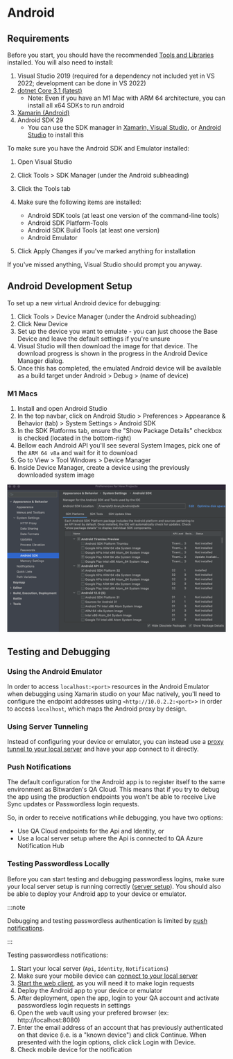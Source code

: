 # Android

## Requirements

Before you start, you should have the recommended [Tools and Libraries](../../../tools/index.md)
installed. You will also need to install:

1.  Visual Studio 2019 (required for a dependency not included yet in VS 2022; development can be
    done in VS 2022)
2.  [dotnet Core 3.1 (latest)](https://dotnet.microsoft.com/en-us/download/dotnet/3.1)
    - Note: Even if you have an M1 Mac with ARM 64 architecture, you can install all x64 SDKs to run
      android
3.  [Xamarin (Android)](https://learn.microsoft.com/en-us/xamarin/get-started/installation/?pivots=macos-vs2022)
4.  Android SDK 29
    - You can use the SDK manager in [Xamarin, Visual Studio][xamarin-vs], or [Android
      Studio][android-studio] to install this

To make sure you have the Android SDK and Emulator installed:

1.  Open Visual Studio
2.  Click Tools > SDK Manager (under the Android subheading)
3.  Click the Tools tab
4.  Make sure the following items are installed:

    - Android SDK tools (at least one version of the command-line tools)
    - Android SDK Platform-Tools
    - Android SDK Build Tools (at least one version)
    - Android Emulator

5.  Click Apply Changes if you've marked anything for installation

If you've missed anything, Visual Studio should prompt you anyway.

## Android Development Setup

To set up a new virtual Android device for debugging:

1.  Click Tools > Device Manager (under the Android subheading)
2.  Click New Device
3.  Set up the device you want to emulate - you can just choose the Base Device and leave the
    default settings if you're unsure
4.  Visual Studio will then download the image for that device. The download progress is shown in
    the progress in the Android Device Manager dialog.
5.  Once this has completed, the emulated Android device will be available as a build target under
    Android > Debug > (name of device)

### M1 Macs

1.  Install and open Android Studio
2.  In the top navbar, click on Android Studio > Preferences > Appearance & Behavior (tab) > System
    Settings > Android SDK
3.  In the SDK Platforms tab, ensure the "Show Package Details" checkbox is checked (located in the
    bottom-right)
4.  Bellow each Android API you'll see several System Images, pick one of the `ARM 64 v8a` and wait
    for it to download
5.  Go to View > Tool Windows > Device Manager
6.  Inside Device Manager, create a device using the previously downloaded system image

![Android SDK configuration](android-sdk.png)

## Testing and Debugging

### Using the Android Emulator

In order to access `localhost:<port>` resources in the Android Emulator when debugging using Xamarin
studio on your Mac natively, you'll need to configure the endpoint addresses using
`<http://10.0.2.2:<port>`\> in order to access `localhost`, which maps the Android proxy by design.

[xamarin-vs]: https://learn.microsoft.com/en-us/xamarin/android/get-started/installation/android-sdk
[android-studio]: https://developer.android.com/studio/releases/platforms

### Using Server Tunneling

Instead of configuring your device or emulator, you can instead use a
[proxy tunnel to your local server](../../../server/tunnel.md) and have your app connect to it
directly.

### Push Notifications

The default configuration for the Android app is to register itself to the same environment as
Bitwarden's QA Cloud. This means that if you try to debug the app using the production endpoints you
won't be able to receive Live Sync updates or Passwordless login requests.

<bitwarden>

So, in order to receive notifications while debugging, you have two options:

- Use QA Cloud endpoints for the Api and Identity, or
- Use a local server setup where the Api is connected to QA Azure Notification Hub

</bitwarden>

### Testing Passwordless Locally

Before you can start testing and debugging passwordless logins, make sure your local server setup is
running correctly ([server setup](../../../server/guide.md)). You should also be able to deploy
your Android app to your device or emulator.

:::note

Debugging and testing passwordless authentication is limited by
[push notifications](#push-notifications).

:::

Testing passwordless notifications:

1. Start your local server (`Api`, `Identity`, `Notifications`)
2. Make sure your mobile device can [connect to your local server](#using-server-tunneling)
3. [Start the web client](../../web-vault/index.mdx), as you will need it to make login requests
4. Deploy the Android app to your device or emulator
5. After deployment, open the app, login to your QA account and activate passwordless login requests
   in settings
6. Open the web vault using your prefered browser (ex: http://localhost:8080)
7. Enter the email address of an account that has previously authenticated on that device (i.e. is a
   "known device") and click Continue. When presented with the login options, click click Login with
   Device.
8. Check mobile device for the notification
